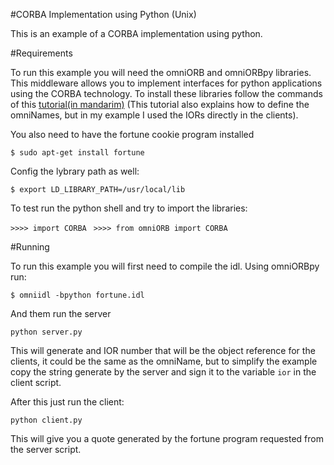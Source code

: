#CORBA Implementation using Python (Unix)

This is an example of a CORBA implementation using python.

#Requirements

To run this example you will need the omniORB and omniORBpy libraries.
This middleware allows you to implement interfaces for python applications
using the CORBA technology. To install these libraries follow the commands
of this [tutorial(in mandarim)](http://blog.csdn.net/kmust20093211/article/details/43528109)
(This tutorial also explains how to define the omniNames, but in my example I used the IORs
directly in the clients).

You also need to have the fortune cookie program installed

`$ sudo apt-get install fortune`

Config the lybrary path as well:

`$ export LD_LIBRARY_PATH=/usr/local/lib`

To test run the python shell and try to import the libraries:

`>>>> import CORBA `
`>>>> from omniORB import CORBA`

#Running

To run this example you will first need to compile the idl. Using omniORBpy run:

`$ omniidl -bpython fortune.idl`

And them run the server

`python server.py`

This will generate and IOR number that will be the object reference for the
clients, it could be the same as the omniName, but to simplify the example
copy the string generate by the server and sign it to the variable `ior` in
the client script.

After this just run the client:

`python client.py`


This will give you a quote generated by the fortune program requested from
the server script.
